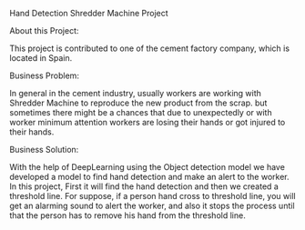 Hand Detection Shredder Machine Project 

About this Project: 

This project is contributed to one of the cement factory company, which is located in Spain.

Business Problem:  

In general in the cement industry, usually workers are working with Shredder Machine to reproduce the new product from the scrap. 
but sometimes there might be a chances that due to unexpectedly or with worker minimum attention workers are losing their hands or got injured to their hands.
 
Business Solution:  

With the help of DeepLearning using the Object detection model we have developed a model to find hand detection and make an alert to the worker.  
In this project, First it will find the hand detection and then we created a threshold line. 
For suppose, if a person hand cross to threshold line, you will get an alarming sound to alert the worker, and also it stops the process until that the person has to
remove his hand from the threshold line.
